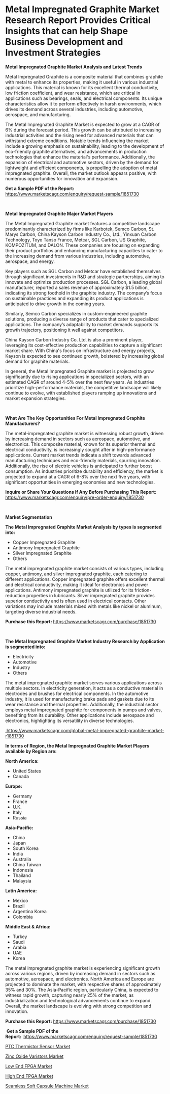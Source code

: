 <p><h1>Metal Impregnated Graphite Market Research Report Provides Critical Insights that can help Shape Business Development and Investment Strategies</h1></p><p><strong>Metal Impregnated Graphite Market Analysis and Latest Trends</strong></p>
<p><p>Metal Impregnated Graphite is a composite material that combines graphite with metal to enhance its properties, making it useful in various industrial applications. This material is known for its excellent thermal conductivity, low friction coefficient, and wear resistance, which are critical in applications such as bearings, seals, and electrical components. Its unique characteristics allow it to perform effectively in harsh environments, which drives its demand across several industries, including automotive, aerospace, and manufacturing.</p><p>The Metal Impregnated Graphite Market is expected to grow at a CAGR of 6% during the forecast period. This growth can be attributed to increasing industrial activities and the rising need for advanced materials that can withstand extreme conditions. Notable trends influencing the market include a growing emphasis on sustainability, leading to the development of eco-friendly graphite alternatives, and advancements in production technologies that enhance the material's performance. Additionally, the expansion of electrical and automotive sectors, driven by the demand for lightweight and efficient components, is propelling the adoption of metal impregnated graphite. Overall, the market outlook appears positive, with numerous opportunities for innovation and expansion.</p></p>
<p><strong>Get a Sample PDF of the Report:&nbsp;</strong> <a href="https://www.marketscagr.com/enquiry/request-sample/1851730?utm_campaign=1727&utm_medium=2&utm_source=Github&utm_content=ia&utm_term=18102024&utm_id=metal-impregnated-graphite">https://www.marketscagr.com/enquiry/request-sample/1851730</a></p>
<p>&nbsp;</p>
<p><strong>Metal Impregnated Graphite Major Market Players</strong></p>
<p><p>The Metal Impregnated Graphite market features a competitive landscape predominantly characterized by firms like Karbotek, Semco Carbon, St. Marys Carbon, China Kayson Carbon Industry Co., Ltd., Yinxuan Carbon Technology, Toyo Tanso France, Metcar, SGL Carbon, US Graphite, KOMPOZITUM, and DALON. These companies are focusing on expanding their product portfolios and enhancing manufacturing capacities to cater to the increasing demand from various industries, including automotive, aerospace, and energy.</p><p>Key players such as SGL Carbon and Metcar have established themselves through significant investments in R&D and strategic partnerships, aiming to innovate and optimize production processes. SGL Carbon, a leading global manufacturer, reported a sales revenue of approximately $1.5 billion, indicating its strong foothold in the graphite industry. The company’s focus on sustainable practices and expanding its product applications is anticipated to drive growth in the coming years.</p><p>Similarly, Semco Carbon specializes in custom-engineered graphite solutions, producing a diverse range of products that cater to specialized applications. The company’s adaptability to market demands supports its growth trajectory, positioning it well against competitors.</p><p>China Kayson Carbon Industry Co. Ltd. is also a prominent player, leveraging its cost-effective production capabilities to capture a significant market share. With China's focus on infrastructure and energy projects, Kayson is expected to see continued growth, bolstered by increasing global demand for graphite materials.</p><p>In general, the Metal Impregnated Graphite market is projected to grow significantly due to rising applications in specialized sectors, with an estimated CAGR of around 4-5% over the next few years. As industries prioritize high-performance materials, the competitive landscape will likely continue to evolve, with established players ramping up innovations and market expansion strategies.</p></p>
<p>&nbsp;</p>
<p><strong>What Are The Key Opportunities For Metal Impregnated Graphite Manufacturers?</strong></p>
<p><p>The metal-impregnated graphite market is witnessing robust growth, driven by increasing demand in sectors such as aerospace, automotive, and electronics. This composite material, known for its superior thermal and electrical conductivity, is increasingly sought after in high-performance applications. Current market trends indicate a shift towards advanced manufacturing techniques and eco-friendly materials, spurring innovation. Additionally, the rise of electric vehicles is anticipated to further boost consumption. As industries prioritize durability and efficiency, the market is projected to expand at a CAGR of 6-8% over the next five years, with significant opportunities in emerging economies and new technologies.</p></p>
<p><strong>Inquire or Share Your Questions If Any Before Purchasing This Report:</strong> <a href="https://www.marketscagr.com/enquiry/pre-order-enquiry/1851730?utm_campaign=1727&utm_medium=2&utm_source=Github&utm_content=ia&utm_term=18102024&utm_id=metal-impregnated-graphite">https://www.marketscagr.com/enquiry/pre-order-enquiry/1851730</a></p>
<p>&nbsp;</p>
<p><strong>Market Segmentation</strong></p>
<p><strong>The Metal Impregnated Graphite Market Analysis by types is segmented into:</strong></p>
<p><ul><li>Copper Impregnated Graphite</li><li>Antimony Impregnated Graphite</li><li>Silver Impregnated Graphite</li><li>Others</li></ul></p>
<p><p>The metal impregnated graphite market consists of various types, including copper, antimony, and silver impregnated graphite, each catering to different applications. Copper impregnated graphite offers excellent thermal and electrical conductivity, making it ideal for electronics and power applications. Antimony impregnated graphite is utilized for its friction-reduction properties in lubricants. Silver impregnated graphite provides superior conductivity and is often used in electrical contacts. Other variations may include materials mixed with metals like nickel or aluminum, targeting diverse industrial needs.</p></p>
<p><strong>Purchase this Report:&nbsp;</strong><a href="https://www.marketscagr.com/purchase/1851730?utm_campaign=1727&utm_medium=2&utm_source=Github&utm_content=ia&utm_term=18102024&utm_id=metal-impregnated-graphite">https://www.marketscagr.com/purchase/1851730</a></p>
<p>&nbsp;</p>
<p><strong>The Metal Impregnated Graphite Market Industry Research by Application is segmented into:</strong></p>
<p><ul><li>Electricity</li><li>Automotive</li><li>Industry</li><li>Others</li></ul></p>
<p><p>The metal impregnated graphite market serves various applications across multiple sectors. In electricity generation, it acts as a conductive material in electrodes and brushes for electrical components. In the automotive industry, it is used for manufacturing brake pads and gaskets due to its wear resistance and thermal properties. Additionally, the industrial sector employs metal impregnated graphite for components in pumps and valves, benefiting from its durability. Other applications include aerospace and electronics, highlighting its versatility in diverse technologies.</p></p>
<p><a href="https://www.marketscagr.com/global-metal-impregnated-graphite-market-r1851730?utm_campaign=1727&utm_medium=2&utm_source=Github&utm_content=ia&utm_term=18102024&utm_id=metal-impregnated-graphite">&nbsp;https://www.marketscagr.com/global-metal-impregnated-graphite-market-r1851730</a></p>
<p><strong>In terms of Region, the Metal Impregnated Graphite Market Players available by Region are:</strong></p>
<p>
    <p> <strong> North America: </strong>
        <ul>
            <li>United States</li>
            <li>Canada</li>
        </ul>
        </p> 
    <p> <strong> Europe: </strong>
        <ul>
            <li>Germany</li>
            <li>France</li>
            <li>U.K.</li>
            <li>Italy</li>
            <li>Russia</li>
        </ul>
        </p> 
    <p> <strong> Asia-Pacific: </strong>
        <ul>
            <li>China</li>
            <li>Japan</li>
            <li>South Korea</li>
            <li>India</li>
            <li>Australia</li>
            <li>China Taiwan</li>
            <li>Indonesia</li>
            <li>Thailand</li>
            <li>Malaysia</li>
        </ul>
        </p> 
    <p> <strong> Latin America: </strong>
        <ul>
            <li>Mexico</li>
            <li>Brazil</li>
            <li>Argentina Korea</li>
            <li>Colombia</li>
        </ul>
        </p> 
    <p> <strong> Middle East & Africa: </strong>
        <ul>
            <li>Turkey</li>
            <li>Saudi</li>
            <li>Arabia</li>
            <li>UAE</li>
            <li>Korea</li>
        </ul>
    </p>
    </p>
<p><p>The metal impregnated graphite market is experiencing significant growth across various regions, driven by increasing demand in sectors such as automotive, aerospace, and electronics. North America and Europe are projected to dominate the market, with respective shares of approximately 35% and 30%. The Asia-Pacific region, particularly China, is expected to witness rapid growth, capturing nearly 25% of the market, as industrialization and technological advancements continue to expand. Overall, the market landscape is evolving with strong competition and innovation.</p></p>
<p><strong>Purchase this Report: </strong><a href="https://www.marketscagr.com/purchase/1851730?utm_campaign=1727&utm_medium=2&utm_source=Github&utm_content=ia&utm_term=18102024&utm_id=metal-impregnated-graphite">https://www.marketscagr.com/purchase/1851730</a></p>
<p>&nbsp;<strong>Get a Sample PDF of the Report:&nbsp;&nbsp;</strong><a href="https://www.marketscagr.com/enquiry/request-sample/1851730?utm_campaign=1727&utm_medium=2&utm_source=Github&utm_content=ia&utm_term=18102024&utm_id=metal-impregnated-graphite">https://www.marketscagr.com/enquiry/request-sample/1851730</a></p>
<p><strong></strong></p>
<p><p><a href="https://www.linkedin.com/pulse/ptc-thermistor-sensor-market-evolution-key-trends-regional-sr7if?utm_campaign=1727&utm_medium=2&utm_source=Github&utm_content=ia&utm_term=18102024&utm_id=metal-impregnated-graphite">PTC Thermistor Sensor Market</a></p><p><a href="https://www.linkedin.com/pulse/investing-zinc-oxide-varistors-market-trends-leading-products-c3rfc?utm_campaign=1727&utm_medium=2&utm_source=Github&utm_content=ia&utm_term=18102024&utm_id=metal-impregnated-graphite">Zinc Oxide Varistors Market</a></p><p><a href="https://www.linkedin.com/pulse/low-end-fpga-market-refracting-trends-consumer-behaviors-3erjf?utm_campaign=1727&utm_medium=2&utm_source=Github&utm_content=ia&utm_term=18102024&utm_id=metal-impregnated-graphite">Low End FPGA Market</a></p><p><a href="https://www.linkedin.com/pulse/high-end-fpga-market-size-growth-industry-analysis-segmentation-f7bjf?utm_campaign=1727&utm_medium=2&utm_source=Github&utm_content=ia&utm_term=18102024&utm_id=metal-impregnated-graphite">High End FPGA Market</a></p><p><a href="https://github.com/RunaHaque64/Market-Research-Report-List-1/blob/main/seamless-soft-capsule-machine-market.md?utm_campaign=1727&utm_medium=2&utm_source=Github&utm_content=ia&utm_term=18102024&utm_id=metal-impregnated-graphite">Seamless Soft Capsule Machine Market</a></p></p>